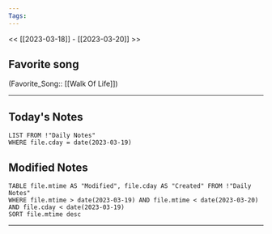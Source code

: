 ```yaml
---
Tags:
---
```

<< [[2023-03-18]] - [[2023-03-20]] >>
## Favorite song
(Favorite_Song:: [[Walk Of Life]])

___
## Today's Notes
```dataview
LIST FROM !"Daily Notes"
WHERE file.cday = date(2023-03-19)
```
## Modified Notes
```dataview
TABLE file.mtime AS "Modified", file.cday AS "Created" FROM !"Daily Notes" 
WHERE file.mtime > date(2023-03-19) AND file.mtime < date(2023-03-20) AND file.cday < date(2023-03-19)
SORT file.mtime desc
```
___
